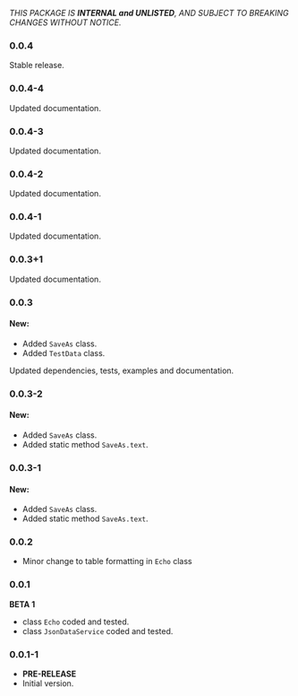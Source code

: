 <!-- 
BSD 3-Clause License
Copyright (c) 2022, GM Consult Pty Ltd
All rights reserved. 
-->

*THIS PACKAGE IS **INTERNAL and UNLISTED**, AND SUBJECT TO BREAKING CHANGES WITHOUT NOTICE.*

### 0.0.4

Stable release.

### 0.0.4-4

Updated documentation.

### 0.0.4-3

Updated documentation.

### 0.0.4-2

Updated documentation.

### 0.0.4-1

Updated documentation.

### 0.0.3+1

Updated documentation.

### 0.0.3

#### New:
- Added `SaveAs` class.
- Added `TestData` class.

Updated dependencies, tests, examples and documentation.

### 0.0.3-2

#### New:
- Added `SaveAs` class.
- Added static method `SaveAs.text`.

### 0.0.3-1

#### New:
- Added `SaveAs` class.
- Added static method `SaveAs.text`.

### 0.0.2

- Minor change to table formatting in `Echo` class

### 0.0.1
**BETA 1**

- class `Echo` coded and tested.
- class `JsonDataService` coded and tested.

### 0.0.1-1

- **PRE-RELEASE**
- Initial version.
